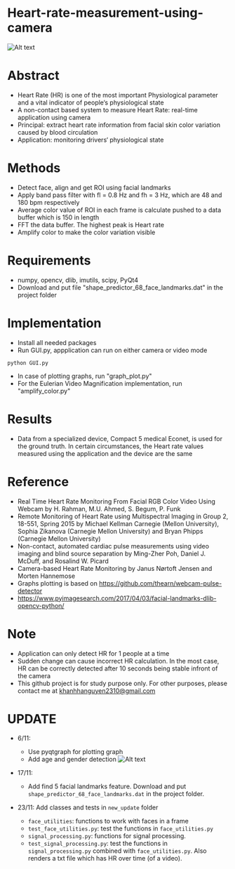 # Heart-rate-measurement-using-camera
![Alt text](https://github.com/habom2310/Heart-rate-measurement-using-camera/blob/master/result.JPG)
# Abstract
- Heart Rate (HR) is one of the most important Physiological parameter and a vital indicator of people‘s physiological state
- A non-contact based system to measure Heart Rate: real-time application using camera
- Principal: extract heart rate information from facial skin color variation caused by blood circulation 
- Application: monitoring drivers‘ physiological state

# Methods 
- Detect face, align and get ROI using facial landmarks
- Apply band pass filter with fl = 0.8 Hz and fh = 3 Hz, which are 48 and 180 bpm respectively
- Average color value of ROI in each frame is calculate pushed to a data buffer which is 150 in length
- FFT the data buffer. The highest peak is Heart rate
- Amplify color to make the color variation visible 

# Requirements
- numpy, opencv, dlib, imutils, scipy, PyQt4
- Download and put file "shape_predictor_68_face_landmarks.dat" in the project folder


# Implementation
- Install all needed packages
- Run GUI.py, appplication can run on either camera or video mode
```
python GUI.py
```
- In case of plotting graphs, run "graph_plot.py" 
- For the Eulerian Video Magnification implementation, run "amplify_color.py"

# Results
- Data from a specialized device, Compact 5 medical Econet, is used for the ground truth. In certain circumstances, the Heart rate values measured using the application and the device are the same

# Reference
- Real Time Heart Rate Monitoring From Facial RGB Color Video Using Webcam by H. Rahman, M.U. Ahmed, S. Begum, P. Funk
- Remote Monitoring of Heart Rate using Multispectral Imaging in Group 2, 18-551, Spring 2015 by Michael Kellman Carnegie (Mellon University), Sophia Zikanova (Carnegie Mellon University) and Bryan Phipps (Carnegie Mellon University)
- Non-contact, automated cardiac pulse measurements using video imaging and blind source separation by Ming-Zher Poh, Daniel J. McDuff, and Rosalind W. Picard
- Camera-based Heart Rate Monitoring by Janus Nørtoft Jensen and Morten Hannemose
- Graphs plotting is based on https://github.com/thearn/webcam-pulse-detector
- https://www.pyimagesearch.com/2017/04/03/facial-landmarks-dlib-opencv-python/

# Note
- Application can only detect HR for 1 people at a time
- Sudden change can cause incorrect HR calculation. In the most case, HR can be correctly detected after 10 seconds being stable infront of the camera
- This github project is for study purpose only. For other purposes, please contact me at khanhhanguyen2310@gmail.com

# UPDATE
- 6/11: 
  - Use pyqtgraph for plotting graph
  - Add age and gender detection
![Alt text](https://github.com/habom2310/Heart-rate-measurement-using-camera/blob/master/result.PNG)
- 17/11:
  - Add find 5 facial landmarks feature. Download and put `shape_predictor_68_face_landmarks.dat` in the project folder.

- 23/11: Add classes and tests in `new_update` folder
  - `face_utilities`: functions to work with faces in a frame
  - `test_face_utilities.py`: test the functions in `face_utilities.py`
  - `signal_processing.py`: functions for signal processing.
  - `test_signal_processing.py`: test the functions in `signal_processing.py` combined with `face_utilities.py`. Also renders a txt file which has HR over time (of a video).
